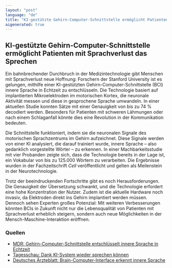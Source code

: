 ```yaml
---
layout: "post"
language: "de"
title: "KI-gestützte Gehirn-Computer-Schnittstelle ermöglicht Patienten mit Sprachverlust das Sprechen"
aigenerated: true
---
```


## KI-gestützte Gehirn-Computer-Schnittstelle ermöglicht Patienten mit Sprachverlust das Sprechen

Ein bahnbrechender Durchbruch in der Medizintechnologie gibt Menschen mit Sprachverlust neue Hoffnung: Forschern der Stanford University ist es gelungen, mithilfe einer KI-gestützten Gehirn-Computer-Schnittstelle (BCI) innere Sprache in Echtzeit zu entschlüsseln. Die Technologie basiert auf implantierten Mikroelektroden im motorischen Kortex, die neuronale Aktivität messen und diese in gesprochene Sprache umwandeln. In einer aktuellen Studie konnten Sätze mit einer Genauigkeit von bis zu 74 % decodiert werden. Besonders für Patienten mit schweren Lähmungen oder nach einem Schlaganfall könnte dies eine Revolution in der Kommunikation bedeuten.

<!--more-->

Die Schnittstelle funktioniert, indem sie die neuronalen Signale des motorischen Sprachzentrums im Gehirn aufzeichnet. Diese Signale werden von einer KI analysiert, die darauf trainiert wurde, innere Sprache – also gedanklich vorgestellte Wörter – zu erkennen. In einer Machbarkeitsstudie mit vier Probanden zeigte sich, dass die Technologie bereits in der Lage ist, ein Vokabular von bis zu 125.000 Wörtern zu verarbeiten. Die Ergebnisse wurden in der Fachzeitschrift *Cell* veröffentlicht und gelten als Meilenstein in der Neurotechnologie.

Trotz der beeindruckenden Fortschritte gibt es noch Herausforderungen. Die Genauigkeit der Übersetzung schwankt, und die Technologie erfordert eine hohe Konzentration der Nutzer. Zudem ist die aktuelle Hardware noch invasiv, da Elektroden direkt ins Gehirn implantiert werden müssen. Dennoch sehen Experten großes Potenzial: Mit weiteren Verbesserungen könnten BCIs in Zukunft nicht nur die Lebensqualität von Patienten mit Sprachverlust erheblich steigern, sondern auch neue Möglichkeiten in der Mensch-Maschine-Interaktion eröffnen.

### Quellen
- [MDR: Gehirn-Computer-Schnittstelle entschlüsselt innere Sprache in Echtzeit](https://www.mdr.de/wissen/medizin-gesundheit/bci-gehirn-laehmung-sprechen-innere-sprache-100.html)
- [Tagesschau: Dank KI-System wieder sprechen können](https://www.tagesschau.de/wissen/gesundheit/ki-sprechen-schlaganfall-100.html)
- [Deutsches Ärzteblatt: Brain-Computer-Interface erkennt innere Sprache](https://www.aerzteblatt.de/news/brain-computer-interface-erkennt-innere-sprache-mit-passwortschutz-fur-privatsphare-d8536293-35b8-4294-933d-358231ab7b7e)
